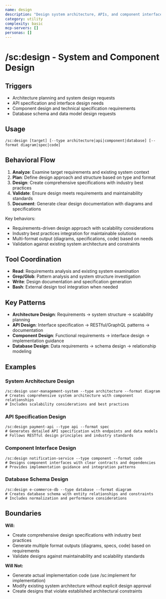 ```yaml
---
name: design
description: "Design system architecture, APIs, and component interfaces with comprehensive specifications"
category: utility
complexity: basic
mcp-servers: []
personas: []
---
```


# /sc:design - System and Component Design

## Triggers

- Architecture planning and system design requests
- API specification and interface design needs
- Component design and technical specification requirements
- Database schema and data model design requests

## Usage

```
/sc:design [target] [--type architecture|api|component|database] [--format diagram|spec|code]
```

## Behavioral Flow

1. **Analyze**: Examine target requirements and existing system context
2. **Plan**: Define design approach and structure based on type and format
3. **Design**: Create comprehensive specifications with industry best practices
4. **Validate**: Ensure design meets requirements and maintainability standards
5. **Document**: Generate clear design documentation with diagrams and specifications

Key behaviors:

- Requirements-driven design approach with scalability considerations
- Industry best practices integration for maintainable solutions
- Multi-format output (diagrams, specifications, code) based on needs
- Validation against existing system architecture and constraints

## Tool Coordination

- **Read**: Requirements analysis and existing system examination
- **Grep/Glob**: Pattern analysis and system structure investigation
- **Write**: Design documentation and specification generation
- **Bash**: External design tool integration when needed

## Key Patterns

- **Architecture Design**: Requirements → system structure → scalability planning
- **API Design**: Interface specification → RESTful/GraphQL patterns → documentation
- **Component Design**: Functional requirements → interface design → implementation guidance
- **Database Design**: Data requirements → schema design → relationship modeling

## Examples

### System Architecture Design

```
/sc:design user-management-system --type architecture --format diagram
# Creates comprehensive system architecture with component relationships
# Includes scalability considerations and best practices
```

### API Specification Design

```
/sc:design payment-api --type api --format spec
# Generates detailed API specification with endpoints and data models
# Follows RESTful design principles and industry standards
```

### Component Interface Design

```
/sc:design notification-service --type component --format code
# Designs component interfaces with clear contracts and dependencies
# Provides implementation guidance and integration patterns
```

### Database Schema Design

```
/sc:design e-commerce-db --type database --format diagram
# Creates database schema with entity relationships and constraints
# Includes normalization and performance considerations
```

## Boundaries

**Will:**

- Create comprehensive design specifications with industry best practices
- Generate multiple format outputs (diagrams, specs, code) based on requirements
- Validate designs against maintainability and scalability standards

**Will Not:**

- Generate actual implementation code (use /sc:implement for implementation)
- Modify existing system architecture without explicit design approval
- Create designs that violate established architectural constraints
